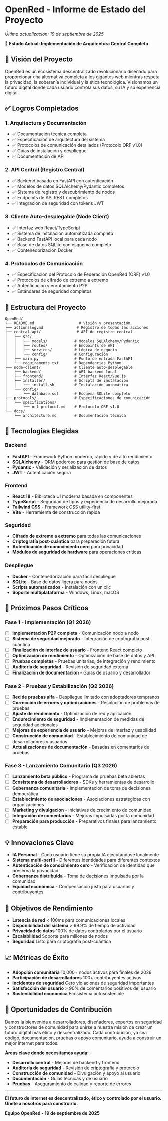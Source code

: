 # OpenRed - Informe de Estado del Proyecto

*Última actualización: 19 de septiembre de 2025*

**🌟 Estado Actual: Implementación de Arquitectura Central Completa**

## 🎯 Visión del Proyecto

OpenRed es un ecosistema descentralizado revolucionario diseñado para proporcionar una alternativa completa a los gigantes web mientras respeta la privacidad, la soberanía individual y la ética tecnológica. Visionamos un futuro digital donde cada usuario controla sus datos, su IA y su experiencia digital.

## ✅ Logros Completados

### 1. Arquitectura y Documentación
- ✅ Documentación técnica completa
- ✅ Especificación de arquitectura del sistema
- ✅ Protocolos de comunicación detallados (Protocolo ORF v1.0)
- ✅ Guías de instalación y despliegue
- ✅ Documentación de API

### 2. API Central (Registro Central)
- ✅ Backend basado en FastAPI con autenticación
- ✅ Modelos de datos SQLAlchemy/Pydantic completos
- ✅ Sistema de registro y descubrimiento de nodos
- ✅ Endpoints de API REST completos
- ✅ Integración de seguridad con tokens JWT

### 3. Cliente Auto-desplegable (Node Client)
- ✅ Interfaz web React/TypeScript
- ✅ Sistema de instalación automatizada completo
- ✅ Backend FastAPI local para cada nodo
- ✅ Base de datos SQLite con esquema completo
- ✅ Contenedorización Docker

### 4. Protocolos de Comunicación
- ✅ Especificación del Protocolo de Federación OpenRed (ORF) v1.0
- ✅ Protocolos de cifrado de extremo a extremo
- ✅ Autenticación y enrutamiento P2P
- ✅ Estándares de seguridad completos

## 📁 Estructura del Proyecto

```
OpenRed/
├── README.md                    # Visión y presentación
├── actionslog.md               # Registro de todas las acciones
├── central-api/                # API de registro central
│   ├── src/
│   │   ├── models/            # Modelos SQLAlchemy/Pydantic
│   │   ├── routes/            # Endpoints de API
│   │   ├── services/          # Lógica de negocio
│   │   └── config/            # Configuración
│   ├── main.py                # Punto de entrada FastAPI
│   └── requirements.txt       # Dependencias Python
├── node-client/               # Cliente auto-desplegable
│   ├── backend/               # API backend local
│   ├── frontend/              # Interfaz React/Vue.js
│   ├── installer/             # Scripts de instalación
│   │   └── install.sh         # Instalación automática
│   └── config/
│       └── database.sql       # Esquema SQLite completo
├── protocols/                 # Especificaciones de comunicación
│   └── specifications/
│       └── orf-protocol.md    # Protocolo ORF v1.0
└── docs/
    └── architecture.md        # Documentación técnica
```

## 🔧 Tecnologías Elegidas

### Backend
- **FastAPI** - Framework Python moderno, rápido y de alto rendimiento
- **SQLAlchemy** - ORM poderoso para gestión de base de datos
- **Pydantic** - Validación y serialización de datos
- **JWT** - Autenticación segura

### Frontend
- **React 18** - Biblioteca UI moderna basada en componentes
- **TypeScript** - Seguridad de tipos y experiencia de desarrollo mejorada
- **Tailwind CSS** - Framework CSS utility-first
- **Vite** - Herramienta de construcción rápida

### Seguridad
- **Cifrado de extremo a extremo** para todas las comunicaciones
- **Criptografía post-cuántica** para preparación futura
- **Autenticación de conocimiento cero** para privacidad
- **Módulos de seguridad de hardware** para operaciones críticas

### Despliegue
- **Docker** - Contenedorización para fácil despliegue
- **SQLite** - Base de datos ligera para nodos
- **Scripts automatizados** - Instalación con un clic
- **Soporte multiplataforma** - Windows, Linux, macOS

## 🚀 Próximos Pasos Críticos

### Fase 1 - Implementación (Q1 2026)
- [ ] **Implementación P2P completa** - Comunicación nodo a nodo
- [ ] **Sistema de seguridad mejorado** - Integración de criptografía post-cuántica
- [ ] **Finalización de interfaz de usuario** - Frontend React completo
- [ ] **Optimización de rendimiento** - Optimización de base de datos y API
- [ ] **Pruebas completas** - Pruebas unitarias, de integración y rendimiento
- [ ] **Auditoría de seguridad** - Revisión de seguridad externa
- [ ] **Finalización de documentación** - Guías de usuario y desarrollador

### Fase 2 - Pruebas y Estabilización (Q2 2026)
- [ ] **Red de pruebas alfa** - Despliegue limitado con adoptadores tempranos
- [ ] **Corrección de errores y optimizaciones** - Resolución de problemas de pruebas
- [ ] **Ajuste de rendimiento** - Optimización de red y aplicación
- [ ] **Endurecimiento de seguridad** - Implementación de medidas de seguridad adicionales
- [ ] **Mejoras de experiencia de usuario** - Mejoras de interfaz y usabilidad
- [ ] **Construcción de comunidad** - Establecimiento de comunidad de desarrolladores y usuarios
- [ ] **Actualizaciones de documentación** - Basadas en comentarios de pruebas

### Fase 3 - Lanzamiento Comunitario (Q3 2026)
- [ ] **Lanzamiento beta público** - Programa de pruebas beta abiertas
- [ ] **Ecosistema de desarrolladores** - SDKs y herramientas de desarrollo
- [ ] **Gobernanza comunitaria** - Implementación de toma de decisiones democrática
- [ ] **Establecimiento de asociaciones** - Asociaciones estratégicas con organizaciones
- [ ] **Marketing y divulgación** - Iniciativas de crecimiento de comunidad
- [ ] **Integración de comentarios** - Mejoras impulsadas por la comunidad
- [ ] **Preparación para producción** - Preparativos finales para lanzamiento estable

## 💡 Innovaciones Clave

- **IA Personal** - Cada usuario tiene su propia IA ejecutándose localmente
- **Sistema multi-perfil** - Diferentes identidades para diferentes contextos
- **Autenticación de conocimiento cero** - Verificación de identidad que preserva la privacidad
- **Gobernanza distribuida** - Toma de decisiones impulsada por la comunidad
- **Equidad económica** - Compensación justa para usuarios y contribuyentes

## 🎯 Objetivos de Rendimiento

- **Latencia de red** < 100ms para comunicaciones locales
- **Disponibilidad del sistema** > 99.9% de tiempo de actividad
- **Privacidad de datos** 100% de datos controlados por el usuario
- **Escalabilidad** Soporte para millones de nodos
- **Seguridad** Listo para criptografía post-cuántica

## 📈 Métricas de Éxito

- **Adopción comunitaria** 10,000+ nodos activos para finales de 2026
- **Participación de desarrolladores** 100+ contribuyentes activos
- **Incidentes de seguridad** Cero violaciones de seguridad importantes
- **Satisfacción del usuario** > 90% de comentarios positivos del usuario
- **Sostenibilidad económica** Ecosistema autosostenible

## 🤝 Oportunidades de Contribución

Damos la bienvenida a desarrolladores, diseñadores, expertos en seguridad y constructores de comunidad para unirse a nuestra misión de crear un futuro digital más ético y descentralizado. Cada contribución, ya sea código, documentación, pruebas o apoyo comunitario, ayuda a construir un mejor internet para todos.

**Áreas clave donde necesitamos ayuda:**
- **Desarrollo central** - Mejoras de backend y frontend
- **Auditoría de seguridad** - Revisión de criptografía y protocolo
- **Construcción de comunidad** - Divulgación y apoyo al usuario
- **Documentación** - Guías técnicas y de usuario
- **Pruebas** - Aseguramiento de calidad y reporte de errores

---

**El futuro de internet es descentralizado, ético y controlado por el usuario. Únete a nosotros para construirlo.**

**Equipo OpenRed - 19 de septiembre de 2025**